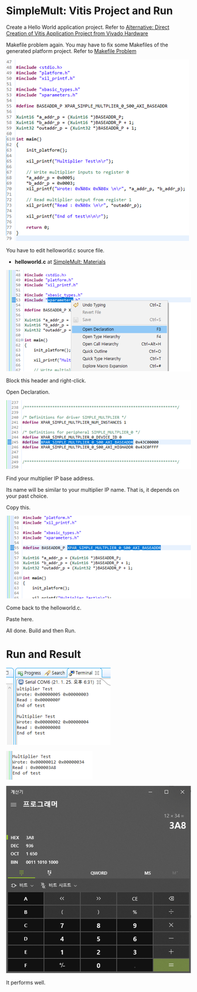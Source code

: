 # SimpleMult: Vitis Project and Run

Create a Hello World application project. Refer to [Alternative: Direct Creation of Vitis Application Project from Vivado Hardware](https://github.com/hajin-kim/FPGA_Tutorial_with_HLS/blob/main/Lab05%20Hello%20World%20with%20Vitis%20and%20Vivado%20d3897032db324f5d9531e5ab0a9af6df/Alternative%20Direct%20Creation%20of%20Vitis%20Application%20P%20c3733968f81641d19b17885f5466a621.md)

Makefile problem again. You may have to fix some Makefiles of the generated platform project. Refer to [Makefile Problem](https://github.com/hajin-kim/FPGA_Tutorial_with_HLS/blob/main/Troubleshootings%20f43673650b7c4eb5b83fa2b7a80452e2/Makefile%20Problem%20b266174a19ec426eba6e8e8b3119c7d0.md) 

![SimpleMult%20Vitis%20Project%20and%20Run%2022c3306157074f189489aa023ecd3ee2/Untitled.png](SimpleMult%20Vitis%20Project%20and%20Run%2022c3306157074f189489aa023ecd3ee2/Untitled.png)

You have to edit helloworld.c source file.

- **helloworld.c** at [SimpleMult: Materials](SimpleMult%20Materials%201fe9835135b3400a9391427bc77eafb1.md)

![SimpleMult%20Vitis%20Project%20and%20Run%2022c3306157074f189489aa023ecd3ee2/Untitled%201.png](SimpleMult%20Vitis%20Project%20and%20Run%2022c3306157074f189489aa023ecd3ee2/Untitled%201.png)

Block this header and right-click.

Open Declaration.

![SimpleMult%20Vitis%20Project%20and%20Run%2022c3306157074f189489aa023ecd3ee2/Untitled%202.png](SimpleMult%20Vitis%20Project%20and%20Run%2022c3306157074f189489aa023ecd3ee2/Untitled%202.png)

Find your multiplier IP base address.

Its name will be similar to your multiplier IP name. That is, it depends on your past choice.

Copy this.

![SimpleMult%20Vitis%20Project%20and%20Run%2022c3306157074f189489aa023ecd3ee2/Untitled%203.png](SimpleMult%20Vitis%20Project%20and%20Run%2022c3306157074f189489aa023ecd3ee2/Untitled%203.png)

Come back to the helloworld.c.

Paste here.

All done. Build and then Run.

# Run and Result

![SimpleMult%20Vitis%20Project%20and%20Run%2022c3306157074f189489aa023ecd3ee2/Untitled%204.png](SimpleMult%20Vitis%20Project%20and%20Run%2022c3306157074f189489aa023ecd3ee2/Untitled%204.png)

![SimpleMult%20Vitis%20Project%20and%20Run%2022c3306157074f189489aa023ecd3ee2/Untitled%205.png](SimpleMult%20Vitis%20Project%20and%20Run%2022c3306157074f189489aa023ecd3ee2/Untitled%205.png)

![SimpleMult%20Vitis%20Project%20and%20Run%2022c3306157074f189489aa023ecd3ee2/Untitled%206.png](SimpleMult%20Vitis%20Project%20and%20Run%2022c3306157074f189489aa023ecd3ee2/Untitled%206.png)

It performs well.
